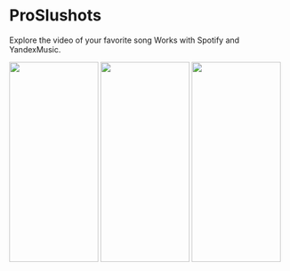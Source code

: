 # ProSlushots
Explore the video of your favorite song
Works with Spotify and YandexMusic.

<img src= "https://github.com/user-attachments/assets/cd62c750-30bd-4716-bf77-6e3eb81205c0" width="160" height="360"> <img src= "https://github.com/user-attachments/assets/74f26162-df55-4e75-a579-48f46a26fa9e" width="160" height="360"> <img src= "https://github.com/user-attachments/assets/d45c849b-9bc4-4d06-8657-e751378918d3" width="160" height="360">

